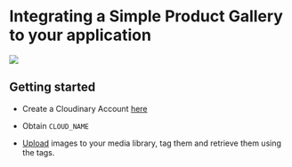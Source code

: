 # Integrating a Simple Product Gallery to your application

<img src="./demo.gif">

## Getting started

- Create a Cloudinary Account [here](https://cloudinary.com/console)

- Obtain `CLOUD_NAME`

- [Upload](https://cloudinary.com/documentation/image_upload_api_reference) images to your media library, tag them and retrieve them using the tags.